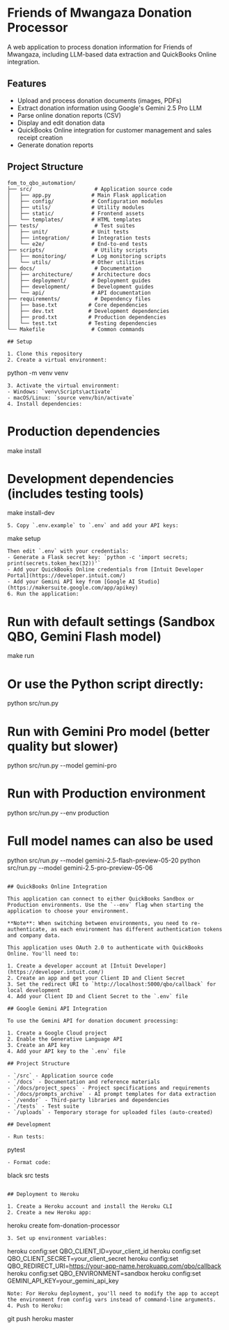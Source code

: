 # Friends of Mwangaza Donation Processor

A web application to process donation information for Friends of Mwangaza, including LLM-based data extraction and QuickBooks Online integration.

## Features

- Upload and process donation documents (images, PDFs)
- Extract donation information using Google's Gemini 2.5 Pro LLM
- Parse online donation reports (CSV)
- Display and edit donation data
- QuickBooks Online integration for customer management and sales receipt creation
- Generate donation reports

## Project Structure

```
fom_to_qbo_automation/
├── src/                    # Application source code
│   ├── app.py             # Main Flask application
│   ├── config/            # Configuration modules
│   ├── utils/             # Utility modules
│   ├── static/            # Frontend assets
│   └── templates/         # HTML templates
├── tests/                  # Test suites
│   ├── unit/              # Unit tests
│   ├── integration/       # Integration tests
│   └── e2e/               # End-to-end tests
├── scripts/                # Utility scripts
│   ├── monitoring/        # Log monitoring scripts
│   └── utils/             # Other utilities
├── docs/                   # Documentation
│   ├── architecture/      # Architecture docs
│   ├── deployment/        # Deployment guides
│   ├── development/       # Development guides
│   └── api/               # API documentation
├── requirements/           # Dependency files
│   ├── base.txt          # Core dependencies
│   ├── dev.txt           # Development dependencies
│   ├── prod.txt          # Production dependencies
│   └── test.txt          # Testing dependencies
└── Makefile               # Common commands

## Setup

1. Clone this repository
2. Create a virtual environment:
   ```
   python -m venv venv
   ```
3. Activate the virtual environment:
   - Windows: `venv\Scripts\activate`
   - macOS/Linux: `source venv/bin/activate`
4. Install dependencies:
   ```
   # Production dependencies
   make install
   
   # Development dependencies (includes testing tools)
   make install-dev
   ```
5. Copy `.env.example` to `.env` and add your API keys:
   ```
   make setup
   ```
   Then edit `.env` with your credentials:
   - Generate a Flask secret key: `python -c 'import secrets; print(secrets.token_hex(32))'`
   - Add your QuickBooks Online credentials from [Intuit Developer Portal](https://developer.intuit.com/)
   - Add your Gemini API key from [Google AI Studio](https://makersuite.google.com/app/apikey)
6. Run the application:
   ```
   # Run with default settings (Sandbox QBO, Gemini Flash model)
   make run
   
   # Or use the Python script directly:
   python src/run.py
   
   # Run with Gemini Pro model (better quality but slower)
   python src/run.py --model gemini-pro
   
   # Run with Production environment
   python src/run.py --env production
   
   # Full model names can also be used
   python src/run.py --model gemini-2.5-flash-preview-05-20
   python src/run.py --model gemini-2.5-pro-preview-05-06
   ```

## QuickBooks Online Integration

This application can connect to either QuickBooks Sandbox or Production environments. Use the `--env` flag when starting the application to choose your environment.

**Note**: When switching between environments, you need to re-authenticate, as each environment has different authentication tokens and company data.

This application uses OAuth 2.0 to authenticate with QuickBooks Online. You'll need to:

1. Create a developer account at [Intuit Developer](https://developer.intuit.com/)
2. Create an app and get your Client ID and Client Secret
3. Set the redirect URI to `http://localhost:5000/qbo/callback` for local development
4. Add your Client ID and Client Secret to the `.env` file

## Google Gemini API Integration

To use the Gemini API for donation document processing:

1. Create a Google Cloud project
2. Enable the Generative Language API
3. Create an API key
4. Add your API key to the `.env` file

## Project Structure

- `/src` - Application source code
- `/docs` - Documentation and reference materials
  - `/docs/project_specs` - Project specifications and requirements
  - `/docs/prompts_archive` - AI prompt templates for data extraction
- `/vendor` - Third-party libraries and dependencies
- `/tests` - Test suite
- `/uploads` - Temporary storage for uploaded files (auto-created)

## Development

- Run tests:
  ```
  pytest
  ```
- Format code:
  ```
  black src tests
  ```

## Deployment to Heroku

1. Create a Heroku account and install the Heroku CLI
2. Create a new Heroku app:
   ```
   heroku create fom-donation-processor
   ```
3. Set up environment variables:
   ```
   heroku config:set QBO_CLIENT_ID=your_client_id
   heroku config:set QBO_CLIENT_SECRET=your_client_secret
   heroku config:set QBO_REDIRECT_URI=https://your-app-name.herokuapp.com/qbo/callback
   heroku config:set QBO_ENVIRONMENT=sandbox
   heroku config:set GEMINI_API_KEY=your_gemini_api_key
   ```
   Note: For Heroku deployment, you'll need to modify the app to accept the environment from config vars instead of command-line arguments.
4. Push to Heroku:
   ```
   git push heroku master
   ```